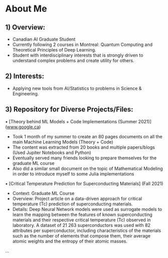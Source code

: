 # About Me





## 1) Overview:

- Canadian AI Graduate Student 
- Currently following 2 courses in Montreal: Quantum Computing and Theoretical Principles of Deep Learning. 
- Student with interdisciplinary interests that is strongly driven to understand complex problems and create utility for others.





## 2) Interests:

- Applying new tools from AI/Statistics to problems in Science & Engineering. 




## 3) Repository for Diverse Projects/Files:


• [Theory behind ML Models + Code Implementations (Summer 2021)] (www.google.ca)

- Took 1 month of my summer to create an 80 pages documents on all the main Machine Learning Models (Theory + Code)
- The content was extracted from 20 books and multiple papers/blogs (Used Jupiter Notebooks and Python)
- Eventually served many friends looking to prepare themselves for the graduate ML course
- Also did a similar small document on the topic of Mathematical Modeling in order to introduce myself to some Julia implementations


•	[Critical Temperature Prediction for Superconducting Materials] (Fall 2021)

- Context: Graduate ML Course
- Overview: Project article on a data-driven approach for critical temperature (Tc) prediction of superconducting materials. 
- Details: Deep Neural Network models were used as surrogate models to learn the mapping between the features of known superconducting materials and their respective critical temperature (Tc) observed in laboratory.  A dataset of 21 263 superconductors was used with 82 attributes per superconductor, including characteristics of the materials such as the number of elements that compose them, their average atomic weights and the entropy of their atomic masses.


...
